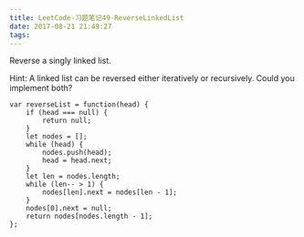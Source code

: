 ```yaml
---
title: LeetCode-习题笔记49-ReverseLinkedList
date: 2017-08-21 21:49:27
tags:
---
```



Reverse a singly linked list.


Hint:
A linked list can be reversed either iteratively or recursively. Could you implement both?


	var reverseList = function(head) {
	    if (head === null) {
	        return null;
	    }
	    let nodes = [];
	    while (head) {
	        nodes.push(head);
	        head = head.next;
	    }
	    let len = nodes.length;
	    while (len-- > 1) {
	        nodes[len].next = nodes[len - 1];
	    }
	    nodes[0].next = null;
	    return nodes[nodes.length - 1];
	};